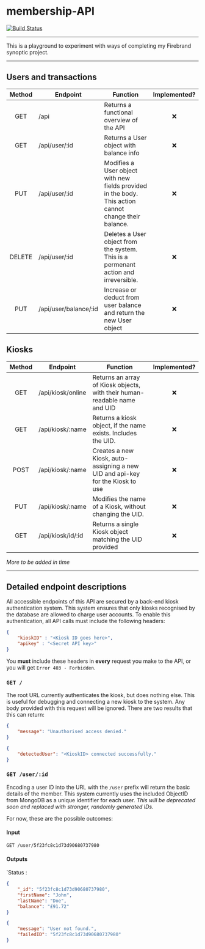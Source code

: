 # membership-API
[![Build Status](https://travis-ci.com/tobykeegan/membership-API.svg?token=hx9Ymp7HNdgDJ4JZHKGM&branch=master)](https://travis-ci.com/tobykeegan/membership-API)

-----

This is a playground to experiment with ways of completing my Firebrand synoptic project. 


-----

## Users and transactions

Method | Endpoint | Function | Implemented?
:---: | --- | --- | :---: 
GET | /api | Returns a functional overview of the API | ❌
GET | /api/user/:id | Returns a User object with balance info | ❌
PUT | /api/user/:id | Modifies a User object with new fields provided in the body. This action cannot change their balance. | ❌
DELETE | /api/user/:id | Deletes a User object from the system. This is a permenant action and irreversible.| ❌
PUT | /api/user/balance/:id | Increase or deduct from user balance and return the new User object | ❌

## Kiosks  

Method | Endpoint | Function | Implemented?
:---: | --- | --- | :---: 
GET | /api/kiosk/online | Returns an array of Kiosk objects, with their  human-readable name and UID | ❌
GET | /api/kiosk/:name | Returns a kiosk object, if the name exists. Includes the UID. | ❌
POST | /api/kiosk/:name | Creates a new Kiosk, auto-assigning a new UID and api-key for the Kiosk to use | ❌
PUT | /api/kiosk/:name |  Modifies the name of a Kiosk, without changing the UID. | ❌
GET | /api/kiosk/id/:id | Returns a single Kiosk object matching the UID provided | ❌

_More to be added in time_


-----
## Detailed endpoint descriptions 

All accessible endpoints of this API are secured by a back-end kiosk authentication system. This system ensures that only kiosks recognised by the database are allowed to charge user accounts. To enable this authentication, all API calls must include the following headers: 

```json
{
    "kioskID" : "<Kiosk ID goes here>",
    "apikey" : "<Secret API key>"
}
```

You **must** include these headers in **every** request you make to the API, or you will get `Error 403 - Forbidden`.

### `GET /`
The root URL currently authenticates the kiosk, but does nothing else. This is useful for debugging and connecting a new kiosk to the system. Any body provided with this request will be ignored. There are two results that this can return:

```json
{
    "message": "Unauthorised access denied."
}
```
```json
{
    "detectedUser": "<KioskID> connected successfully."
}
```

### `GET /user/:id`

Encoding a user ID into the URL with the `/user` prefix will return the basic details of the member. This system currently uses the included ObjectID from MongoDB as a unique identifier for each user. *This will be deprecated soon and replaced with stronger, randomly generated IDs.*

For now, these are the possible outcomes:

#### Input
`GET /user/5f23fc8c1d73d90680737980`
#### Outputs
`Status : 
```json
{
    "_id": "5f23fc8c1d73d90680737980",
    "firstName": "John",
    "lastName": "Doe",
    "balance": "£91.72"
}
```
```json
{
    "message": "User not found.",
    "failedID": "5f23fc8c1d73d90680737980"
}
```

